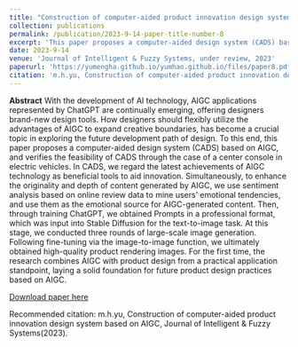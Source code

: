 ```yaml
---
title: "Construction of computer-aided product innovation design system based on AIGC"
collection: publications
permalink: /publication/2023-9-14-paper-title-number-8
excerpt: 'This paper proposes a computer-aided design system (CADS) based on AIGC, and verifies the feasibility of CADS through the case of a center console in electric vehicles.**For details, please click on the title**'
date: 2023-9-14
venue: 'Journal of Intelligent & Fuzzy Systems, under review, 2023'
paperurl: 'https://yumengha.github.io/yumhao.github.io/files/paper8.pdf'
citation: 'm.h.yu, Construction of computer-aided product innovation design system based on AIGC, Journal of Intelligent & Fuzzy Systems(2023)'
---
```

**Abstract** With the development of AI technology, AIGC applications represented by ChatGPT are continually emerging, 
offering designers brand-new design tools. How designers should flexibly utilize the advantages of AIGC to expand creative 
boundaries, has become a crucial topic in exploring the future development path of design. To this end, this paper proposes a 
computer-aided design system (CADS) based on AIGC, and verifies the feasibility of CADS through the case of a center console in electric vehicles. In CADS, we regard the latest achievements of AIGC technology as beneficial tools to aid innovation.
Simultaneously, to enhance the originality and depth of content generated by AIGC, we use sentiment analysis based on online 
review data to mine users’ emotional tendencies, and use them as the emotional source for AIGC-generated content. Then, 
through training ChatGPT, we obtained Prompts in a professional format, which was input into Stable Diffusion for the text-to-image task. At this stage, we conducted three rounds of large-scale image generation. Following fine-tuning via the image-to-image function, we ultimately obtained high-quality product rendering images. For the first time, the research combines 
AIGC with product design from a practical application standpoint, laying a solid foundation for future product design practices 
based on AIGC.


[Download paper here](https://yumengha.github.io/yumhao.github.io/files/paper8.pdf)

Recommended citation: m.h.yu, Construction of computer-aided product innovation design system based on AIGC, Journal of Intelligent & Fuzzy Systems(2023).
